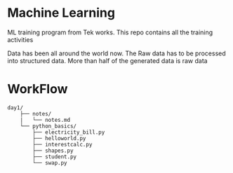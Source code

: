 # Machine Learning
ML training program from Tek works. This repo contains all the training activities 

Data has been all around the world now. The Raw data has to be processed into structured data. 
    More than half of the generated data is raw data

# WorkFlow
```
day1/
    ├── notes/
    |   └── notes.md
    └── python_basics/
        ├── electricity_bill.py
        ├── helloworld.py
        ├── interestcalc.py
        ├── shapes.py
        ├── student.py
        └── swap.py
```

